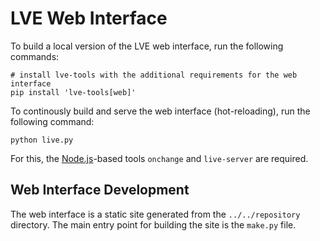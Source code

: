 # LVE Web Interface

To build a local version of the LVE web interface, run the following commands:

```
# install lve-tools with the additional requirements for the web interface
pip install 'lve-tools[web]'
```

To continously build and serve the web interface (hot-reloading), run the following command:

```
python live.py
```

For this, the [Node.js](https://nodejs.org/en/)-based tools `onchange` and `live-server` are required.

## Web Interface Development

The web interface is a static site generated from the `../../repository` directory. The main entry point for 
building the site is the `make.py` file. 
